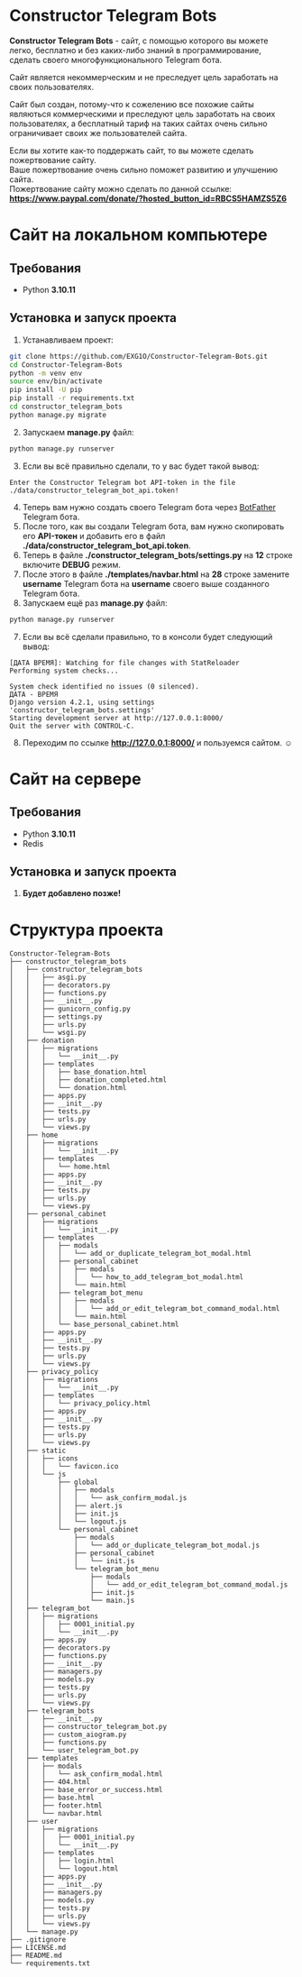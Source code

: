 # Constructor Telegram Bots
**Constructor Telegram Bots** - сайт, с помощью которого вы можете легко, бесплатно и без каких-либо знаний в программирование, сделать своего многофункционального Telegram бота.

Сайт является некоммерческим и не преследует цель заработать на своих пользователях.

Сайт был создан, потому-что к сожелению все похожие сайты являються коммерческими и преследуют цель заработать на своих пользователях, а бесплатный тариф на таких сайтах очень сильно ограничивает своих же пользователей сайта.

Если вы хотите как-то поддержать сайт, то вы можете сделать пожертвование сайту.<br> 
Ваше пожертвование очень сильно поможет развитию и улучшению сайта.<br>
Пожертвование сайту можно сделать по данной ссылке: **https://www.paypal.com/donate/?hosted_button_id=RBCS5HAMZS5Z6**

# Сайт на локальном компьютере
## Требования
- Python **3.10.11**

## Установка и запуск проекта
1. Устанавливаем проект:
```sh
git clone https://github.com/EXG1O/Constructor-Telegram-Bots.git
cd Constructor-Telegram-Bots
python -m venv env
source env/bin/activate
pip install -U pip
pip install -r requirements.txt
cd constructor_telegram_bots
python manage.py migrate
```
2. Запускаем **manage.py** файл:
```sh
python manage.py runserver
```
3. Если вы всё правильно сделали, то у вас будет такой вывод:
```
Enter the Constructor Telegram bot API-token in the file ./data/constructor_telegram_bot_api.token!
```
4. Теперь вам нужно создать своего Telegram бота через [BotFather](https://t.me/BotFather) Telegram бота.
5. После того, как вы создали Telegram бота, вам нужно скопировать его **API-токен** и добавить его в файл **./data/constructor_telegram_bot_api.token**.
6. Теперь в файле **./constructor_telegram_bots/settings.py** на **12** строке включите **DEBUG** режим.
7. После этого в файле **./templates/navbar.html** на **28** строке замените **username** Telegram бота на **username** своего выше созданного Telegram бота.
6. Запускаем ещё раз **manage.py** файл:
```sh
python manage.py runserver
```
7. Если вы всё сделали правильно, то в консоли будет следующий вывод:
```
[ДАТА ВРЕМЯ]: Watching for file changes with StatReloader
Performing system checks...

System check identified no issues (0 silenced).
ДАТА - ВРЕМЯ
Django version 4.2.1, using settings 'constructor_telegram_bots.settings'
Starting development server at http://127.0.0.1:8000/
Quit the server with CONTROL-C.
```
8. Переходим по ссылке **http://127.0.0.1:8000/** и пользуемся сайтом. ☺️

# Сайт на сервере
## Требования
- Python **3.10.11**
- Redis

## Установка и запуск проекта
1. **Будет добавлено позже!**

# Cтруктура проекта
```
Constructor-Telegram-Bots
├── constructor_telegram_bots
│   ├── constructor_telegram_bots
│   │   ├── asgi.py
│   │   ├── decorators.py
│   │   ├── functions.py
│   │   ├── __init__.py
│   │   ├── gunicorn_config.py
│   │   ├── settings.py
│   │   ├── urls.py
│   │   └── wsgi.py
│   ├── donation
│   │   ├── migrations
│   │   │   └── __init__.py
│   │   ├── templates
│   │   │   ├── base_donation.html
│   │   │   ├── donation_completed.html
│   │   │   └── donation.html
│   │   ├── apps.py
│   │   ├── __init__.py
│   │   ├── tests.py
│   │   ├── urls.py
│   │   └── views.py
│   ├── home
│   │   ├── migrations
│   │   │   └── __init__.py
│   │   ├── templates
│   │   │   └── home.html
│   │   ├── apps.py
│   │   ├── __init__.py
│   │   ├── tests.py
│   │   ├── urls.py
│   │   └── views.py
│   ├── personal_cabinet
│   │   ├── migrations
│   │   │   └── __init__.py
│   │   ├── templates
│   │   │   ├── modals
│   │   │   │   └── add_or_duplicate_telegram_bot_modal.html
│   │   │   ├── personal_cabinet
│   │   │   │   ├── modals
│   │   │   │   │   └── how_to_add_telegram_bot_modal.html
│   │   │   │   └── main.html
│   │   │   ├── telegram_bot_menu
│   │   │   │   ├── modals
│   │   │   │   │   └── add_or_edit_telegram_bot_command_modal.html
│   │   │   │   └── main.html
│   │   │   └── base_personal_cabinet.html
│   │   ├── apps.py
│   │   ├── __init__.py
│   │   ├── tests.py
│   │   ├── urls.py
│   │   └── views.py
│   ├── privacy_policy
│   │   ├── migrations
│   │   │   └── __init__.py
│   │   ├── templates
│   │   │   └── privacy_policy.html
│   │   ├── apps.py
│   │   ├── __init__.py
│   │   ├── tests.py
│   │   ├── urls.py
│   │   └── views.py
│   ├── static
│   │   ├── icons
│   │   │   └── favicon.ico
│   │   └── js
│   │       ├── global
│   │       │   ├── modals
│   │       │   │   └── ask_confirm_modal.js
│   │       │   ├── alert.js
│   │       │   ├── init.js
│   │       │   └── logout.js
│   │       └── personal_cabinet
│   │           ├── modals
│   │           │   └── add_or_duplicate_telegram_bot_modal.js
│   │           ├── personal_cabinet
│   │           │   └── init.js
│   │           └── telegram_bot_menu
│   │               ├── modals
│   │               │   └── add_or_edit_telegram_bot_command_modal.js
│   │               ├── init.js
│   │               └── main.js
│   ├── telegram_bot
│   │   ├── migrations
│   │   │   ├── 0001_initial.py
│   │   │   └── __init__.py
│   │   ├── apps.py
│   │   ├── decorators.py
│   │   ├── functions.py
│   │   ├── __init__.py
│   │   ├── managers.py
│   │   ├── models.py
│   │   ├── tests.py
│   │   ├── urls.py
│   │   └── views.py
│   ├── telegram_bots
│   │   ├── __init__.py
│   │   ├── constructor_telegram_bot.py
│   │   ├── custom_aiogram.py
│   │   ├── functions.py
│   │   └── user_telegram_bot.py
│   ├── templates
│   │   ├── modals
│   │   │   └── ask_confirm_modal.html
│   │   ├── 404.html
│   │   ├── base_error_or_success.html
│   │   ├── base.html
│   │   ├── footer.html
│   │   └── navbar.html
│   ├── user
│   │   ├── migrations
│   │   │   ├── 0001_initial.py
│   │   │   └── __init__.py
│   │   ├── templates
│   │   │   ├── login.html
│   │   │   └── logout.html
│   │   ├── apps.py
│   │   ├── __init__.py
│   │   ├── managers.py
│   │   ├── models.py
│   │   ├── tests.py
│   │   ├── urls.py
│   │   └── views.py
│   └── manage.py
├── .gitignore
├── LICENSE.md
├── README.md
└── requirements.txt
```